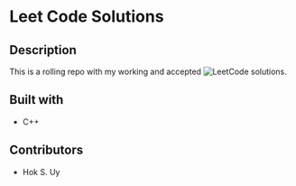 # Leet Code Solutions
## Description
This is a rolling repo with my working and accepted ![LeetCode](https://leetcode.com) solutions.

## Built with
- C++

## Contributors
- Hok S. Uy
